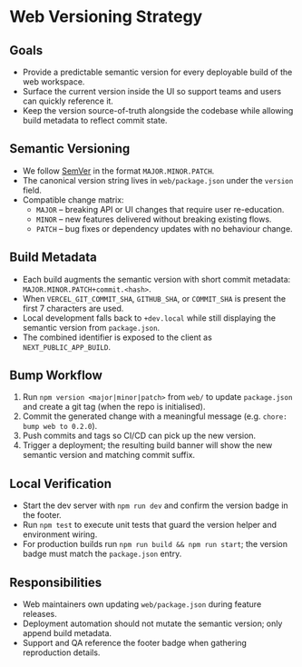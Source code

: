 # Web Versioning Strategy

## Goals
- Provide a predictable semantic version for every deployable build of the web workspace.
- Surface the current version inside the UI so support teams and users can quickly reference it.
- Keep the version source-of-truth alongside the codebase while allowing build metadata to reflect commit state.

## Semantic Versioning
- We follow [SemVer](https://semver.org/) in the format `MAJOR.MINOR.PATCH`.
- The canonical version string lives in `web/package.json` under the `version` field.
- Compatible change matrix:
  - `MAJOR` – breaking API or UI changes that require user re-education.
  - `MINOR` – new features delivered without breaking existing flows.
  - `PATCH` – bug fixes or dependency updates with no behaviour change.

## Build Metadata
- Each build augments the semantic version with short commit metadata: `MAJOR.MINOR.PATCH+commit.<hash>`.
- When `VERCEL_GIT_COMMIT_SHA`, `GITHUB_SHA`, or `COMMIT_SHA` is present the first 7 characters are used.
- Local development falls back to `+dev.local` while still displaying the semantic version from `package.json`.
- The combined identifier is exposed to the client as `NEXT_PUBLIC_APP_BUILD`.

## Bump Workflow
1. Run `npm version <major|minor|patch>` from `web/` to update `package.json` and create a git tag (when the repo is initialised).
2. Commit the generated change with a meaningful message (e.g. `chore: bump web to 0.2.0`).
3. Push commits and tags so CI/CD can pick up the new version.
4. Trigger a deployment; the resulting build banner will show the new semantic version and matching commit suffix.

## Local Verification
- Start the dev server with `npm run dev` and confirm the version badge in the footer.
- Run `npm test` to execute unit tests that guard the version helper and environment wiring.
- For production builds run `npm run build && npm run start`; the version badge must match the `package.json` entry.

## Responsibilities
- Web maintainers own updating `web/package.json` during feature releases.
- Deployment automation should not mutate the semantic version; only append build metadata.
- Support and QA reference the footer badge when gathering reproduction details.
